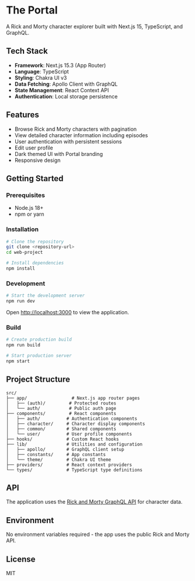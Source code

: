 # The Portal

A Rick and Morty character explorer built with Next.js 15, TypeScript, and GraphQL.

## Tech Stack

- **Framework**: Next.js 15.3 (App Router)
- **Language**: TypeScript
- **Styling**: Chakra UI v3
- **Data Fetching**: Apollo Client with GraphQL
- **State Management**: React Context API
- **Authentication**: Local storage persistence

## Features

- Browse Rick and Morty characters with pagination
- View detailed character information including episodes
- User authentication with persistent sessions
- Edit user profile
- Dark themed UI with Portal branding
- Responsive design

## Getting Started

### Prerequisites

- Node.js 18+ 
- npm or yarn

### Installation

```bash
# Clone the repository
git clone <repository-url>
cd web-project

# Install dependencies
npm install
```

### Development

```bash
# Start the development server
npm run dev
```

Open [http://localhost:3000](http://localhost:3000) to view the application.

### Build

```bash
# Create production build
npm run build

# Start production server
npm start
```

## Project Structure

```
src/
├── app/                 # Next.js app router pages
│   ├── (auth)/         # Protected routes
│   └── auth/           # Public auth page
├── components/         # React components
│   ├── auth/          # Authentication components
│   ├── character/     # Character display components
│   ├── common/        # Shared components
│   └── user/          # User profile components
├── hooks/             # Custom React hooks
├── lib/               # Utilities and configuration
│   ├── apollo/        # GraphQL client setup
│   ├── constants/     # App constants
│   └── theme/         # Chakra UI theme
├── providers/         # React context providers
└── types/             # TypeScript type definitions
```

## API

The application uses the [Rick and Morty GraphQL API](https://rickandmortyapi.com/graphql) for character data.

## Environment

No environment variables required - the app uses the public Rick and Morty API.

## License

MIT